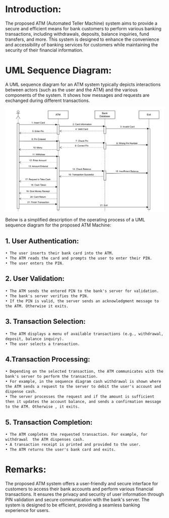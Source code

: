 # Introduction:

The proposed ATM (Automated Teller Machine) system aims to provide a secure and efficient means for bank customers to perform various banking transactions, including withdrawals, deposits, balance inquiries, fund transfers, and more. This system is designed to enhance the convenience and accessibility of banking services for customers while maintaining the security of their financial information.

# UML Sequence Diagram:

A UML sequence diagram for an ATM system typically depicts interactions between actors (such as the user and the ATM) and the various components of the system. It shows how messages and requests are exchanged during different transactions.

![CHEESE!](ATM.png)

Below is a simplified description of the operating process of a UML sequence diagram for the proposed ATM Machine:

## 1. User Authentication:

    • The user inserts their bank card into the ATM.
    • The ATM reads the card and prompts the user to enter their PIN.
    • The user enters the PIN.

## 2. User Validation:

    • The ATM sends the entered PIN to the bank's server for validation.
    • The bank's server verifies the PIN.
    • If the PIN is valid, the server sends an acknowledgment message to the ATM. Otherwise it exits.

## 3. Transaction Selection:

    • The ATM displays a menu of available transactions (e.g., withdrawal, deposit, balance inquiry).
    • The user selects a transaction.

## 4.Transaction Processing:

    • Depending on the selected transaction, the ATM communicates with the bank's server to perform the transaction.
    • For example, in the sequence diagram cash withdrawal is shown where the ATM sends a request to the server to debit the user's account and dispense cash.
    • The server processes the request and if the amount is sufficient then it updates the account balance, and sends a confirmation message to the ATM. Otherwise , it exits.

## 5. Transaction Completion:

    • The ATM completes the requested transaction. For example, for withdrawal  the ATM dispenses cash.
    • A transaction receipt is printed and provided to the user.
    • The ATM returns the user's bank card and exits.

# Remarks:

The proposed ATM system offers a user-friendly and secure interface for customers to access their bank accounts and perform various financial transactions. It ensures the privacy and security of user information through PIN validation and secure communication with the bank's server. The system is designed to be efficient, providing a seamless banking experience for users.
